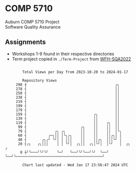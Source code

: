 # COMP 5710
Auburn COMP 5710 Project  
Software Quality Assurance

## Assignments
- Workshops 1-9 found in their respective directories
- Term project copied in `./Term-Project` from [WFH-SQA2022](https://github.com/wumphlett/WFH-SQA2022-AUBURN)

```

        Total Views per Day from 2023-10-20 to 2024-01-17

        Repository Views
     298 ┼                                         ╭╮
     278 ┤                                         ││
     258 ┤                                         ││
     238 ┤                                         ││
     219 ┤                                         ││
     199 ┤                                         ││
     179 ┤                                         ││
     159 ┤                               ╭╮        ││
     139 ┤                               ││        ││
     119 ┤                               ││    ╭╮  ││
      99 ┤                         ╭╮    ││    ││  ││
      79 ┤             ╭╮ ╭╮       ││    ││    ││  │╰╮
      60 ┤          ╭─╮││ │╰╮╭╮    ││    ││    ││╭╮│ │
      40 ┤       ╭╮╭╯ ╰╯│ │ │││    ││    ││╭╮  │││╰╯ │
      20 ┤╭╮   ╭╮│││    │ │ ╰╯│  ╭╮││  ╭╮│╰╯│  │╰╯   │  ╭╮                                        ╭
       0 ┼╯╰───╯╰╯╰╯    ╰─╯   ╰──╯╰╯╰──╯╰╯  ╰──╯     ╰──╯╰────────────────────────────────────────╯

        Chart last updated - Wed Jan 17 23:56:47 2024 UTC
        
```
